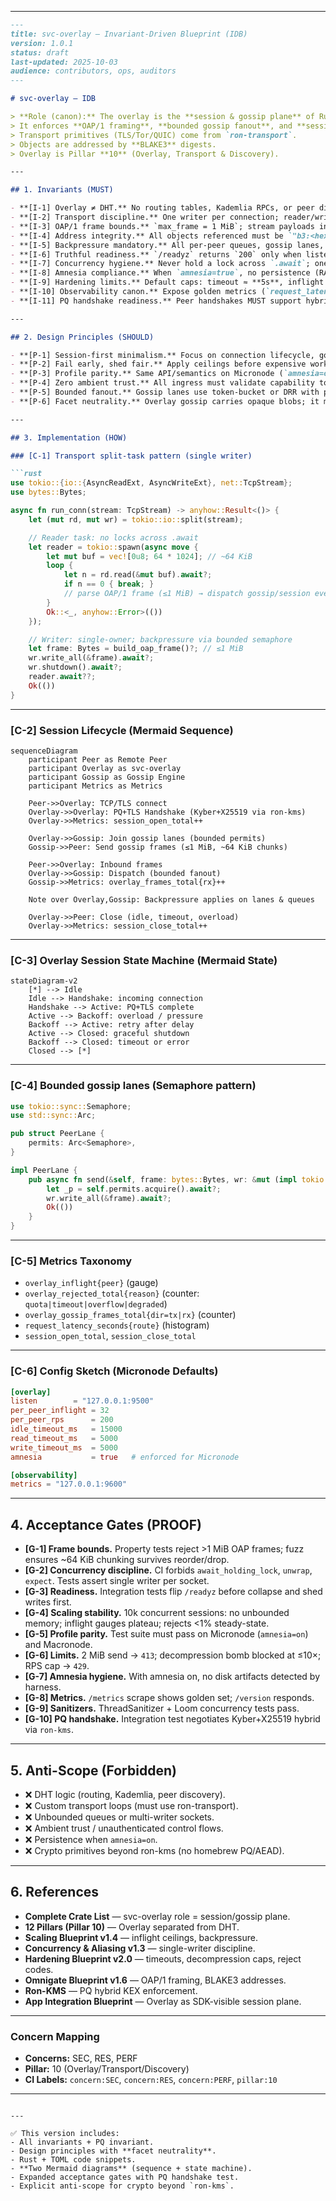 

---

````markdown
---
title: svc-overlay — Invariant-Driven Blueprint (IDB)
version: 1.0.1
status: draft
last-updated: 2025-10-03
audience: contributors, ops, auditors
---

# svc-overlay — IDB

> **Role (canon):** The overlay is the **session & gossip plane** of RustyOnions.  
> It enforces **OAP/1 framing**, **bounded gossip fanout**, and **session lifecycle rules**, but does **not** contain DHT or routing logic.  
> Transport primitives (TLS/Tor/QUIC) come from `ron-transport`.  
> Objects are addressed by **BLAKE3** digests.  
> Overlay is Pillar **10** (Overlay, Transport & Discovery).  

---

## 1. Invariants (MUST)

- **[I-1] Overlay ≠ DHT.** No routing tables, Kademlia RPCs, or peer discovery logic in this crate. Those live in `svc-dht`.  
- **[I-2] Transport discipline.** One writer per connection; reader/writer tasks separated; **read/write/idle timeouts** enforced from `ron-transport::TransportConfig`.  
- **[I-3] OAP/1 frame bounds.** `max_frame = 1 MiB`; stream payloads in ~**64 KiB** application chunks.  
- **[I-4] Address integrity.** All objects referenced must be `"b3:<hex>"` (BLAKE3-256) and fully verified before serving.  
- **[I-5] Backpressure mandatory.** All per-peer queues, gossip lanes, and admission paths are bounded; overflow → structured error (429/503) and metric increment.  
- **[I-6] Truthful readiness.** `/readyz` returns `200` only when listeners, bus, config, and transport are up; under pressure, **writes fail first** and `/readyz` flips.  
- **[I-7] Concurrency hygiene.** Never hold a lock across `.await`; one broadcast receiver per task; owned bytes (`bytes::Bytes`) used on hot paths.  
- **[I-8] Amnesia compliance.** When `amnesia=true`, no persistence (RAM-only caches, ephemeral logs, timed purge). Metrics label `amnesia="on"`.  
- **[I-9] Hardening limits.** Default caps: timeout ≈ **5s**, inflight ≤ **512**, RPS ≤ **500**, body cap **1 MiB**, decompression ≤ **10×** absolute cap.  
- **[I-10] Observability canon.** Expose golden metrics (`request_latency_seconds`, `overlay_inflight`, `overlay_rejected_total{reason}`), plus `/metrics`, `/healthz`, `/readyz`, `/version`.  
- **[I-11] PQ handshake readiness.** Peer handshakes MUST support hybrid KEX (Kyber + X25519) once exposed via `ron-kms`.  

---

## 2. Design Principles (SHOULD)

- **[P-1] Session-first minimalism.** Focus on connection lifecycle, gossip fanout, and flow control. Avoid scope creep into discovery/routing.  
- **[P-2] Fail early, shed fair.** Apply ceilings before expensive work; degrade predictably and visibly.  
- **[P-3] Profile parity.** Same API/semantics on Micronode (`amnesia=on`) and Macronode; only scaling knobs differ.  
- **[P-4] Zero ambient trust.** All ingress must validate capability tokens; no unauthenticated ambient control flows.  
- **[P-5] Bounded fanout.** Gossip lanes use token-bucket or DRR with per-peer ceilings.  
- **[P-6] Facet neutrality.** Overlay gossip carries opaque blobs; it must not interpret, rank, or process higher-order facets like Feed/Graph.  

---

## 3. Implementation (HOW)

### [C-1] Transport split-task pattern (single writer)

```rust
use tokio::{io::{AsyncReadExt, AsyncWriteExt}, net::TcpStream};
use bytes::Bytes;

async fn run_conn(stream: TcpStream) -> anyhow::Result<()> {
    let (mut rd, mut wr) = tokio::io::split(stream);

    // Reader task: no locks across .await
    let reader = tokio::spawn(async move {
        let mut buf = vec![0u8; 64 * 1024]; // ~64 KiB
        loop {
            let n = rd.read(&mut buf).await?;
            if n == 0 { break; }
            // parse OAP/1 frame (≤1 MiB) → dispatch gossip/session events
        }
        Ok::<_, anyhow::Error>(())
    });

    // Writer: single-owner; backpressure via bounded semaphore
    let frame: Bytes = build_oap_frame()?; // ≤1 MiB
    wr.write_all(&frame).await?;
    wr.shutdown().await?;
    reader.await??;
    Ok(())
}
````

---

### [C-2] Session Lifecycle (Mermaid Sequence)

```mermaid
sequenceDiagram
    participant Peer as Remote Peer
    participant Overlay as svc-overlay
    participant Gossip as Gossip Engine
    participant Metrics as Metrics

    Peer->>Overlay: TCP/TLS connect
    Overlay->>Overlay: PQ+TLS Handshake (Kyber+X25519 via ron-kms)
    Overlay->>Metrics: session_open_total++

    Overlay->>Gossip: Join gossip lanes (bounded permits)
    Gossip->>Peer: Send gossip frames (≤1 MiB, ~64 KiB chunks)

    Peer->>Overlay: Inbound frames
    Overlay->>Gossip: Dispatch (bounded fanout)
    Gossip->>Metrics: overlay_frames_total{rx}++

    Note over Overlay,Gossip: Backpressure applies on lanes & queues

    Overlay->>Peer: Close (idle, timeout, overload)
    Overlay->>Metrics: session_close_total++
```

---

### [C-3] Overlay Session State Machine (Mermaid State)

```mermaid
stateDiagram-v2
    [*] --> Idle
    Idle --> Handshake: incoming connection
    Handshake --> Active: PQ+TLS complete
    Active --> Backoff: overload / pressure
    Backoff --> Active: retry after delay
    Active --> Closed: graceful shutdown
    Backoff --> Closed: timeout or error
    Closed --> [*]
```

---

### [C-4] Bounded gossip lanes (Semaphore pattern)

```rust
use tokio::sync::Semaphore;
use std::sync::Arc;

pub struct PeerLane {
    permits: Arc<Semaphore>,
}

impl PeerLane {
    pub async fn send(&self, frame: bytes::Bytes, wr: &mut (impl tokio::io::AsyncWrite + Unpin)) -> anyhow::Result<()> {
        let _p = self.permits.acquire().await?;
        wr.write_all(&frame).await?;
        Ok(())
    }
}
```

---

### [C-5] Metrics Taxonomy

* `overlay_inflight{peer}` (gauge)
* `overlay_rejected_total{reason}` (counter: `quota|timeout|overflow|degraded`)
* `overlay_gossip_frames_total{dir=tx|rx}` (counter)
* `request_latency_seconds{route}` (histogram)
* `session_open_total`, `session_close_total`

---

### [C-6] Config Sketch (Micronode Defaults)

```toml
[overlay]
listen        = "127.0.0.1:9500"
per_peer_inflight = 32
per_peer_rps      = 200
idle_timeout_ms   = 15000
read_timeout_ms   = 5000
write_timeout_ms  = 5000
amnesia           = true   # enforced for Micronode

[observability]
metrics = "127.0.0.1:9600"
```

---

## 4. Acceptance Gates (PROOF)

* **[G-1] Frame bounds.** Property tests reject >1 MiB OAP frames; fuzz ensures ~64 KiB chunking survives reorder/drop.
* **[G-2] Concurrency discipline.** CI forbids `await_holding_lock`, `unwrap`, `expect`. Tests assert single writer per socket.
* **[G-3] Readiness.** Integration tests flip `/readyz` before collapse and shed writes first.
* **[G-4] Scaling stability.** 10k concurrent sessions: no unbounded memory; inflight gauges plateau; rejects <1% steady-state.
* **[G-5] Profile parity.** Test suite must pass on Micronode (`amnesia=on`) and Macronode.
* **[G-6] Limits.** 2 MiB send → `413`; decompression bomb blocked at ≤10×; RPS cap → `429`.
* **[G-7] Amnesia hygiene.** With amnesia on, no disk artifacts detected by harness.
* **[G-8] Metrics.** `/metrics` scrape shows golden set; `/version` responds.
* **[G-9] Sanitizers.** ThreadSanitizer + Loom concurrency tests pass.
* **[G-10] PQ handshake.** Integration test negotiates Kyber+X25519 hybrid via `ron-kms`.

---

## 5. Anti-Scope (Forbidden)

* ❌ DHT logic (routing, Kademlia, peer discovery).
* ❌ Custom transport loops (must use ron-transport).
* ❌ Unbounded queues or multi-writer sockets.
* ❌ Ambient trust / unauthenticated control flows.
* ❌ Persistence when `amnesia=on`.
* ❌ Crypto primitives beyond ron-kms (no homebrew PQ/AEAD).

---

## 6. References

* **Complete Crate List** — svc-overlay role = session/gossip plane.
* **12 Pillars (Pillar 10)** — Overlay separated from DHT.
* **Scaling Blueprint v1.4** — inflight ceilings, backpressure.
* **Concurrency & Aliasing v1.3** — single-writer discipline.
* **Hardening Blueprint v2.0** — timeouts, decompression caps, reject codes.
* **Omnigate Blueprint v1.6** — OAP/1 framing, BLAKE3 addresses.
* **Ron-KMS** — PQ hybrid KEX enforcement.
* **App Integration Blueprint** — Overlay as SDK-visible session plane.

---

### Concern Mapping

* **Concerns:** SEC, RES, PERF
* **Pillar:** 10 (Overlay/Transport/Discovery)
* **CI Labels:** `concern:SEC`, `concern:RES`, `concern:PERF`, `pillar:10`

---

```

---

✅ This version includes:  
- All invariants + PQ invariant.  
- Design principles with **facet neutrality**.  
- Rust + TOML code snippets.  
- **Two Mermaid diagrams** (sequence + state machine).  
- Expanded acceptance gates with PQ handshake test.  
- Explicit anti-scope for crypto beyond `ron-kms`.  

